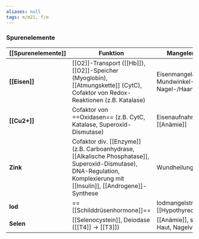 ```yaml
---
aliases: null
tags: m/m21, f/⚙️
---
```

### Spurenelemente
| [[Spurenelemente]] | Funktion                                                                                                                                      | Mangelerscheinung                                                    |
| ------------------ | --------------------------------------------------------------------------------------------------------------------------------------------- | -------------------------------------------------------------------- |
| **[[Eisen]]**      | [[O2]]-Transport ([[Hb]]), [[O2]]-Speicher (Myoglobin), [[Atmungskette]] (CytC), Cofaktor von Redox-Reaktionen (z.B. Katalase)                | Eisenmangelanämie, Mundwinkel-[[Rhagaden]], Nagel-/Haarveränderungen |
| **[[Cu2+]]**         | Cofaktor von ==Oxidasen== (z.B. CytC, Katalase, Superoxid-Dismutase)                                                                          | Eisenaufnahme↓ → [[Anämie]]                                          |
| **Zink**           | Cofaktor div. [[Enzyme]] (z.B. Carboanhydrase, [[Alkalische Phosphatase]], Superoxid-Dismutase), DNA-Regulation, Komplexierung mit [[Insulin]], [[Androgene]]-Synthese | Wundheilungsstörungen                                                |
| **Iod**            | ==[[Schilddrüsenhormone]]==                                                                                                                   | Iodmangelstruma, [[Hypothyreose]]                                    |
| **Selen**          | [[Selenocystein]], Deiodase ([[T4]] → [[T3]])                                                                                                                             | [[Anämie]], schuppige Haut, Nagelveränderungen                                                                     |

